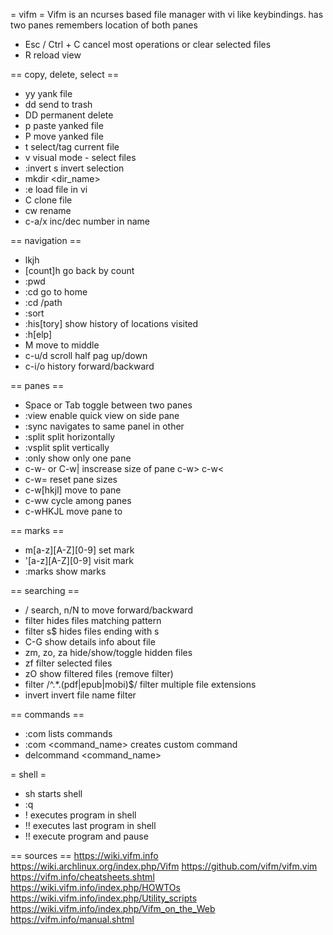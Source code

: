 = vifm =
Vifm is an ncurses based file manager with vi like keybindings.
has two panes
remembers location of both panes

* Esc / Ctrl + C
cancel most operations or clear selected files
* R
reload view

== copy, delete, select ==
* yy
yank file
* dd
send to trash
* DD
permanent delete
* p
paste yanked file
* P
move yanked file
* t
select/tag current file
* v
visual mode - select files
* :invert s
invert selection
* mkdir <dir_name>
* :e
load file in vi
* C
clone file
* cw
rename
* c-a/x
inc/dec number in name

== navigation ==
* lkjh
* [count]h
go back by count
* :pwd
* :cd
go to home
* :cd /path
* :sort
* :his[tory]
show history of locations visited
* :h[elp]
* M
move to middle
* c-u/d
scroll half pag up/down
* c-i/o
history forward/backward

== panes ==
* Space or Tab
toggle between two panes
* :view
enable quick view on side pane
* :sync
navigates to same panel in other
* :split
split horizontally
* :vsplit
split vertically
* :only
show only one pane
* c-w- or C-w|
inscrease size of pane
c-w>
c-w<
* c-w=
reset pane sizes
* c-w[hkjl]
move to pane
* c-ww
cycle among panes
* c-wHKJL
move pane to

== marks ==
* m[a-z][A-Z][0-9]
set mark
* '[a-z][A-Z][0-9]
visit mark
* :marks
show marks

== searching ==
* /<regex pattern>
search, n/N to move forward/backward
* filter <pattern>
hides files matching pattern
* filter s$
hides files ending with s
* C-G
show details info about file
* zm, zo, za
hide/show/toggle hidden files
* zf
filter selected files
* zO
show filtered files (remove filter)
* filter /^.*\.(pdf|epub|mobi)$/
filter multiple file extensions
* invert
invert file name filter


== commands ==
* :com
lists commands
* :com <command_name> <action>
creates custom command
* delcommand <command_name>

= shell =
* sh
starts shell
* :q
* ! <program>
executes program in shell
* !!
executes last program in shell
* !! <program>
execute program and pause


== sources ==
https://wiki.vifm.info
https://wiki.archlinux.org/index.php/Vifm
https://github.com/vifm/vifm.vim
https://vifm.info/cheatsheets.shtml
https://wiki.vifm.info/index.php/HOWTOs
https://wiki.vifm.info/index.php/Utility_scripts
https://wiki.vifm.info/index.php/Vifm_on_the_Web
https://vifm.info/manual.shtml
